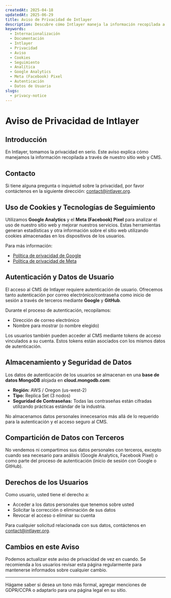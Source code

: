 ```yaml
---
createdAt: 2025-04-18
updatedAt: 2025-06-29
title: Aviso de Privacidad de Intlayer
description: Descubre cómo Intlayer maneja la información recopilada a través de nuestro sitio web y CMS. Sigue la documentación para entender los diferentes formatos y casos de uso.
keywords:
  - Internacionalización
  - Documentación
  - Intlayer
  - Privacidad
  - Aviso
  - Cookies
  - Seguimiento
  - Analítica
  - Google Analytics
  - Meta (Facebook) Pixel
  - Autenticación
  - Datos de Usuario
slugs:
  - privacy-notice
---
```


# Aviso de Privacidad de Intlayer

## Introducción

En Intlayer, tomamos la privacidad en serio. Este aviso explica cómo manejamos la información recopilada a través de nuestro sitio web y CMS.

## Contacto

Si tiene alguna pregunta o inquietud sobre la privacidad, por favor contáctenos en la siguiente dirección: [contact@intlayer.org](mailto:contact@intlayer.org).

## Uso de Cookies y Tecnologías de Seguimiento

Utilizamos **Google Analytics** y el **Meta (Facebook) Pixel** para analizar el uso de nuestro sitio web y mejorar nuestros servicios. Estas herramientas generan estadísticas y otra información sobre el sitio web utilizando cookies almacenadas en los dispositivos de los usuarios.

Para más información:

- [Política de privacidad de Google](https://policies.google.com/privacy)
- [Política de privacidad de Meta](https://www.facebook.com/privacy/policy)

## Autenticación y Datos de Usuario

El acceso al CMS de Intlayer requiere autenticación de usuario. Ofrecemos tanto autenticación por correo electrónico/contraseña como inicio de sesión a través de terceros mediante **Google** y **GitHub**.

Durante el proceso de autenticación, recopilamos:

- Dirección de correo electrónico
- Nombre para mostrar (o nombre elegido)

Los usuarios también pueden acceder al CMS mediante tokens de acceso vinculados a su cuenta. Estos tokens están asociados con los mismos datos de autenticación.

## Almacenamiento y Seguridad de Datos

Los datos de autenticación de los usuarios se almacenan en una **base de datos MongoDB** alojada en **cloud.mongodb.com**:

- **Región:** AWS / Oregon (us-west-2)
- **Tipo:** Replica Set (3 nodos)
- **Seguridad de Contraseñas:** Todas las contraseñas están cifradas utilizando prácticas estándar de la industria.

No almacenamos datos personales innecesarios más allá de lo requerido para la autenticación y el acceso seguro al CMS.

## Compartición de Datos con Terceros

No vendemos ni compartimos sus datos personales con terceros, excepto cuando sea necesario para análisis (Google Analytics, Facebook Pixel) o como parte del proceso de autenticación (inicio de sesión con Google o GitHub).

## Derechos de los Usuarios

Como usuario, usted tiene el derecho a:

- Acceder a los datos personales que tenemos sobre usted
- Solicitar la corrección o eliminación de sus datos
- Revocar el acceso o eliminar su cuenta

Para cualquier solicitud relacionada con sus datos, contáctenos en [contact@intlayer.org](mailto:contact@intlayer.org).

## Cambios en este Aviso

Podemos actualizar este aviso de privacidad de vez en cuando. Se recomienda a los usuarios revisar esta página regularmente para mantenerse informados sobre cualquier cambio.

---

Hágame saber si desea un tono más formal, agregar menciones de GDPR/CCPA o adaptarlo para una página legal en su sitio.
